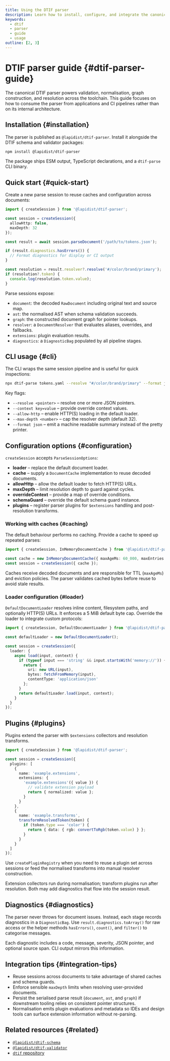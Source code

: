 ```yaml
---
title: Using the DTIF parser
description: Learn how to install, configure, and integrate the canonical DTIF parser in tooling and workflows.
keywords:
  - dtif
  - parser
  - guide
  - usage
outline: [2, 3]
---
```


# DTIF parser guide {#dtif-parser-guide}

The canonical DTIF parser powers validation, normalisation, graph construction, and resolution across the toolchain. This guide focuses on how to consume the parser from applications and CI pipelines rather than on its internal architecture.

## Installation {#installation}

The parser is published as `@lapidist/dtif-parser`. Install it alongside the DTIF schema and validator packages:

```bash
npm install @lapidist/dtif-parser
```

The package ships ESM output, TypeScript declarations, and a `dtif-parse` CLI binary.

## Quick start {#quick-start}

Create a new parse session to reuse caches and configuration across documents:

```ts
import { createSession } from '@lapidist/dtif-parser';

const session = createSession({
  allowHttp: false,
  maxDepth: 32
});

const result = await session.parseDocument('/path/to/tokens.json');

if (result.diagnostics.hasErrors()) {
  // Format diagnostics for display or CI output
}

const resolution = result.resolver?.resolve('#/color/brand/primary');
if (resolution?.token) {
  console.log(resolution.token.value);
}
```

Parse sessions expose:

- `document`: the decoded `RawDocument` including original text and source map.
- `ast`: the normalised AST when schema validation succeeds.
- `graph`: the constructed document graph for pointer lookups.
- `resolver`: a `DocumentResolver` that evaluates aliases, overrides, and fallbacks.
- `extensions`: plugin evaluation results.
- `diagnostics`: a `DiagnosticBag` populated by all pipeline stages.

## CLI usage {#cli}

The CLI wraps the same session pipeline and is useful for quick inspections:

```bash
npx dtif-parse tokens.yaml --resolve "#/color/brand/primary" --format json
```

Key flags:

- `--resolve <pointer>` – resolve one or more JSON pointers.
- `--context key=value` – provide override context values.
- `--allow-http` – enable HTTP(S) loading in the default loader.
- `--max-depth <number>` – cap the resolver depth (default 32).
- `--format json` – emit a machine readable summary instead of the pretty printer.

## Configuration options {#configuration}

`createSession` accepts `ParseSessionOptions`:

- **loader** – replace the default document loader.
- **cache** – supply a `DocumentCache` implementation to reuse decoded documents.
- **allowHttp** – allow the default loader to fetch HTTP(S) URLs.
- **maxDepth** – limit resolution depth to guard against cycles.
- **overrideContext** – provide a map of override conditions.
- **schemaGuard** – override the default schema guard instance.
- **plugins** – register parser plugins for `$extensions` handling and post-resolution transforms.

### Working with caches {#caching}

The default behaviour performs no caching. Provide a cache to speed up repeated parses:

```ts
import { createSession, InMemoryDocumentCache } from '@lapidist/dtif-parser';

const cache = new InMemoryDocumentCache({ maxAgeMs: 60_000, maxEntries: 100 });
const session = createSession({ cache });
```

Caches receive decoded documents and are responsible for TTL (`maxAgeMs`) and eviction policies. The parser validates cached bytes before reuse to avoid stale results.

### Loader configuration {#loader}

`DefaultDocumentLoader` resolves inline content, filesystem paths, and optionally HTTP(S) URLs. It enforces a 5&nbsp;MiB default byte cap. Override the loader to integrate custom protocols:

```ts
import { createSession, DefaultDocumentLoader } from '@lapidist/dtif-parser';

const defaultLoader = new DefaultDocumentLoader();

const session = createSession({
  loader: {
    async load(input, context) {
      if (typeof input === 'string' && input.startsWith('memory://')) {
        return {
          uri: new URL(input),
          bytes: fetchFromMemory(input),
          contentType: 'application/json'
        };
      }
      return defaultLoader.load(input, context);
    }
  }
});
```

## Plugins {#plugins}

Plugins extend the parser with `$extensions` collectors and resolution transforms.

```ts
import { createSession } from '@lapidist/dtif-parser';

const session = createSession({
  plugins: [
    {
      name: 'example.extensions',
      extensions: {
        'example.extensions'({ value }) {
          // validate extension payload
          return { normalized: value };
        }
      }
    },
    {
      name: 'example.transforms',
      transformResolvedToken(token) {
        if (token.type === 'color') {
          return { data: { rgb: convertToRgb(token.value) } };
        }
      }
    }
  ]
});
```

Use `createPluginRegistry` when you need to reuse a plugin set across sessions or feed the normalised transforms into manual resolver construction.

Extension collectors run during normalisation; transform plugins run after resolution. Both may add diagnostics that flow into the session result.

## Diagnostics {#diagnostics}

The parser never throws for document issues. Instead, each stage records diagnostics in a `DiagnosticBag`. Use `result.diagnostics.toArray()` for raw access or the helper methods `hasErrors()`, `count()`, and `filter()` to categorise messages.

Each diagnostic includes a code, message, severity, JSON pointer, and optional source span. CLI output mirrors this information.

## Integration tips {#integration-tips}

- Reuse sessions across documents to take advantage of shared caches and schema guards.
- Enforce sensible `maxDepth` limits when resolving user-provided documents.
- Persist the serialised parse result (`document`, `ast`, and `graph`) if downstream tooling relies on consistent pointer structures.
- Normalisation emits plugin evaluations and metadata so IDEs and design tools can surface extension information without re-parsing.

## Related resources {#related}

- [`@lapidist/dtif-schema`](https://www.npmjs.com/package/@lapidist/dtif-schema)
- [`@lapidist/dtif-validator`](https://www.npmjs.com/package/@lapidist/dtif-validator)
- [`dtif` repository](https://github.com/bylapidist/dtif)
